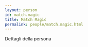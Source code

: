 ```yaml
---
layout: person
id: match.magic
title: Match Magic
permalink: people/match.magic.html
---
```


Dettagli della persona